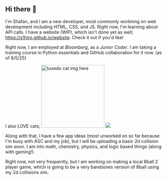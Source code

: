 ## Hi there 👋

I'm Shafan, and I am a new developer, most commonly workinng on web development including HTML, CSS, and JS. Right now, I'm learning about API calls.
I have a website (WIP), which isn't done yet as well; https://s1hiro.github.io/website. Check it out if you'd like!

Right now, I am employed at _Bloomberg_, as a _Junior Coder_. I am taking a training course in Python essentials and GitHub collaboration for it now. (as of 8/5/25)

I also LOVE cats;
<img src="https://github.com/user-attachments/assets/51b930d8-5665-42e2-af8c-696f84d11941" alt="tuxedo cat img here" width="200" height="200">
![](https://giphy.com/explore/cat-code)

Along with that, I have a few app ideas (most unworked on so far because I'm  busy with ASC and my job), but I will be uploading a basic 2d collision sim soon.
I am into math, chemistry, physics, and logic based things (along with gaming!).

Right now, not very frequently, but I am working on making a local 8ball 2 player game, which is going to be a very barebones version of 8ball using my 2d collisions sim.
<!--
**s1hiro/s1hiro** is a ✨ _special_ ✨ repository because its `README.md` (this file) appears on your GitHub profile.

Here are some ideas to get you started:

- 🔭 I’m currently working on ...
- 🌱 I’m currently learning ...
- 👯 I’m looking to collaborate on ...
- 🤔 I’m looking for help with ...
- 💬 Ask me about ...!

- 📫 How to reach me: ...
- 😄 Pronouns: ...
- ⚡ Fun fact: ...
-->
